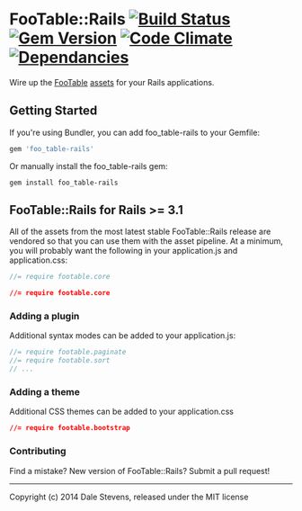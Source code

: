 # FooTable::Rails [![Build Status](https://secure.travis-ci.org/TwilightCoders/foo_table-rails.png)](http://travis-ci.org/TwilightCoders/foo_table-rails) [![Gem Version](https://badge.fury.io/rb/foo_table-rails.png)](http://badge.fury.io/rb/foo_table-rails) [![Code Climate](https://codeclimate.com/github/TwilightCoders/foo_table-rails.png)](https://codeclimate.com/github/TwilightCoders/foo_table-rails) [![Dependancies](http://img.shields.io/gemnasium/TwilightCoders/foo_table-rails.svg)](https://gemnasium.com/TwilightCoders/foo_table-rails)

Wire up the [FooTable](http://fooplugins.com/plugins/footable-jquery/) [assets](https://github.com/bradvin/FooTable) for your Rails
applications.

## Getting Started

If you're using Bundler, you can add foo_table-rails to your Gemfile:

```ruby
gem 'foo_table-rails'
```

Or manually install the foo_table-rails gem:

```shell
gem install foo_table-rails
```

## FooTable::Rails for Rails >= 3.1

All of the assets from the most latest stable FooTable::Rails release are vendored
so that you can use them with the asset pipeline.  At a minimum, you will
probably want the following in your application.js and application.css:

```js
//= require footable.core
```

```css
//= require footable.core
```

### Adding a plugin

Additional syntax modes can be added to your application.js:

```js
//= require footable.paginate
//= require footable.sort
// ...
```

### Adding a theme

Additional CSS themes can be added to your application.css

```css
//= require footable.bootstrap
```

### Contributing

Find a mistake? New version of FooTable::Rails? Submit a pull request!

---

Copyright (c) 2014 Dale Stevens, released under the MIT license
